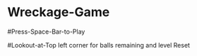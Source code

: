 # Wreckage-Game

#Press-Space-Bar-to-Play

#Lookout-at-Top left corner for balls remaining and level Reset
